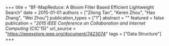 +++
title = "BF-MapReduce: A Bloom Filter Based Efficient Lightweight Search"
date = 2015-01-01
authors = ["Zilong Tan", "Keren Zhou", "Hao Zhang", "Wei Zhou"]
publication_types = ["1"]
abstract = ""
featured = false
publication = "*2015 IEEE Conference on Collaboration and Internet Computing* (CIC'15)"
url_source = "https://ieeexplore.ieee.org/document/7423074"
tags = ["Data Structure"]
+++

